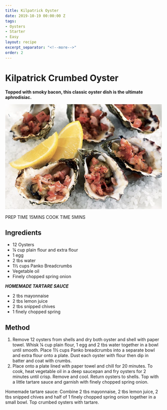 ```yaml
---
title: Kilpatrick Oyster
date: 2019-10-19 00:00:00 Z
tags:
- Oysters
- Starter
- Easy
layout: recipe
excerpt_separator: "<!--more-->"
order: 2
---
```


# Kilpatrick Crumbed Oyster

**Topped with smoky bacon, this classic oyster dish is the ultimate aphrodisiac.**

<!--more-->

[![Kilpatrickoysters](/_uploads/kilpatrickoysters.png)](/_uploads/kilpatrickoysters.png)

PREP TIME 15MINS
COOK TIME 5MINS

## Ingredients

- 12 Oysters
- ¼ cup plain flour and extra flour
- 1 egg
- 2 tbs water
- 1½ cups Panko Breadcrumbs
- Vegetable oil
- Finely chopped spring onion

_**HOMEMADE TARTARE SAUCE**_
- 2 tbs mayonnaise
- 2 tbs lemon juice
- 2 tbs snipped chives
- 1 finely chopped spring

## Method
1. Remove 12 oysters from shells and dry both oyster and shell with paper towel. Whisk ¼ cup plain flour, 1 egg and 2 tbs water together in a bowl until smooth. Place 1½ cups Panko breadcrumbs into a separate bowl and extra flour onto a plate. Dust each oyster with flour then dip in batter and coat with crumbs.
2. Place onto a plate lined with paper towel and chill for 20 minutes. To cook, heat vegetable oil in a deep saucepan and fry oysters for 2 minutes until crisp. Remove and cool. Return oysters to shells. Top with a little tartare sauce and garnish with finely chopped spring onion.


Homemade tartare sauce: Combine 2 tbs mayonnaise, 2 tbs lemon juice, 2 tbs snipped chives and half of 1 finely chopped spring onion together in a small bowl. Top crumbed oysters with tartare.
